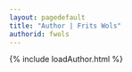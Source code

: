 ```yaml
---
layout: pagedefault
title: "Author | Frits Wols"
authorid: fwols
---
```

{% include loadAuthor.html %}
